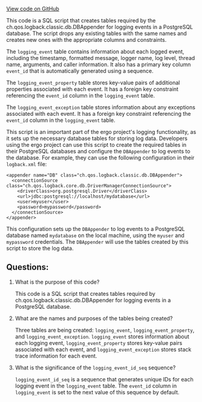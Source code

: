 [View code on GitHub](https://github.com/ergoplatform/ergo/target/streams/_global/assemblyOption/_global/streams/assembly/be87565ddd85d035e94efded1d2215a1931d3cae_7c4f3c474fb2c041d8028740440937705ebb473a_da39a3ee5e6b4b0d3255bfef95601890afd80709/ch/qos/logback/classic/db/script/postgresql.sql)

This code is a SQL script that creates tables required by the ch.qos.logback.classic.db.DBAppender for logging events in a PostgreSQL database. The script drops any existing tables with the same names and creates new ones with the appropriate columns and constraints.

The `logging_event` table contains information about each logged event, including the timestamp, formatted message, logger name, log level, thread name, arguments, and caller information. It also has a primary key column `event_id` that is automatically generated using a sequence.

The `logging_event_property` table stores key-value pairs of additional properties associated with each event. It has a foreign key constraint referencing the `event_id` column in the `logging_event` table.

The `logging_event_exception` table stores information about any exceptions associated with each event. It has a foreign key constraint referencing the `event_id` column in the `logging_event` table.

This script is an important part of the ergo project's logging functionality, as it sets up the necessary database tables for storing log data. Developers using the ergo project can use this script to create the required tables in their PostgreSQL databases and configure the `DBAppender` to log events to the database. For example, they can use the following configuration in their `logback.xml` file:

```
<appender name="DB" class="ch.qos.logback.classic.db.DBAppender">
  <connectionSource class="ch.qos.logback.core.db.DriverManagerConnectionSource">
    <driverClass>org.postgresql.Driver</driverClass>
    <url>jdbc:postgresql://localhost/mydatabase</url>
    <user>myuser</user>
    <password>mypassword</password>
  </connectionSource>
</appender>
```

This configuration sets up the `DBAppender` to log events to a PostgreSQL database named `mydatabase` on the local machine, using the `myuser` and `mypassword` credentials. The `DBAppender` will use the tables created by this script to store the log data.
## Questions: 
 1. What is the purpose of this code?
    
    This code is a SQL script that creates tables required by ch.qos.logback.classic.db.DBAppender for logging events in a PostgreSQL database.

2. What are the names and purposes of the tables being created?
    
    Three tables are being created: `logging_event`, `logging_event_property`, and `logging_event_exception`. `logging_event` stores information about each logging event, `logging_event_property` stores key-value pairs associated with each event, and `logging_event_exception` stores stack trace information for each event.

3. What is the significance of the `logging_event_id_seq` sequence?
    
    `logging_event_id_seq` is a sequence that generates unique IDs for each logging event in the `logging_event` table. The `event_id` column in `logging_event` is set to the next value of this sequence by default.